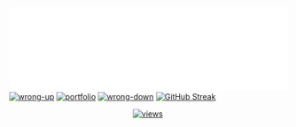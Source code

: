 [![intro](./images/intro.svg)](./links/intro.md)
[![wrong-up](https://readme-typing-svg.demolab.com?font=PotnyiStudentScript&size=65&duration=3000&pause=2000&color=404E65&background=D0E2FE&center=true&vCenter=true&width=1000&height=130&lines=%E2%9B%8F+%E2%9B%8F+%E2%9B%8F;%E2%86%93+%E2%86%93+%E2%86%93)](./links/wrong-up.md)
[![portfolio](https://readme-typing-svg.demolab.com?font=PotnyiStudentScript&size=65&duration=3000&pause=2000&color=404E65&background=D0E2FE&center=true&vCenter=true&width=1000&height=130&lines=%D0%98%D1%89%D1%83+%D1%80%D0%B0%D0%B1%D0%BE%D1%82%D1%83+;%D0%9C%D0%BE%D0%B8+%D0%BF%D1%80%D0%BE%D0%B5%D0%BA%D1%82%D1%8B+%D1%82%D1%83%D1%82)](https://xn--80aag0apnud.xn--p1ai/projects.html) 
[![wrong-down](https://readme-typing-svg.demolab.com?font=PotnyiStudentScript&size=65&duration=3000&pause=2000&color=404E65&background=D0E2FE&center=true&vCenter=true&width=1000&height=130&lines=%E2%9B%8F+%E2%9B%8F+%E2%9B%8F;%E2%86%91+%E2%86%91+%E2%86%91)](./links/wrong-down.md)
[![GitHub Streak](https://streak-stats.demolab.com?user=ATaimasov&theme=date-night&hide_border=true&border_radius=0&card_width=1000&stroke=404E65&dates=4D5D64&fire=519393&currStreakNum=74958B&sideNums=957F6E&ring=5FC3C8&currStreakLabel=404E65&border=404E65&sideLabels=404E65&excludeDaysLabel=404E65&background=D0E2FE)](./links/stats.md)
<div align="center"> 
<a href="https://github.com/ATaimasov/ATaimasov/blob/main/links/intro.md"><img alt="views" title="GitHub profile views" width="400" src="https://php.xn--80aag0apnud.xn--p1ai/views.php"></a>&nbsp; 
</div> 
<!-- 
using in README
1. typing text 
https://git.io/typing-svg
2. contribution streak-stats
https://git.io/streak-stats 
3. profile views
https://github.com/DenverCoder1/Simple-View-Counter
-->
